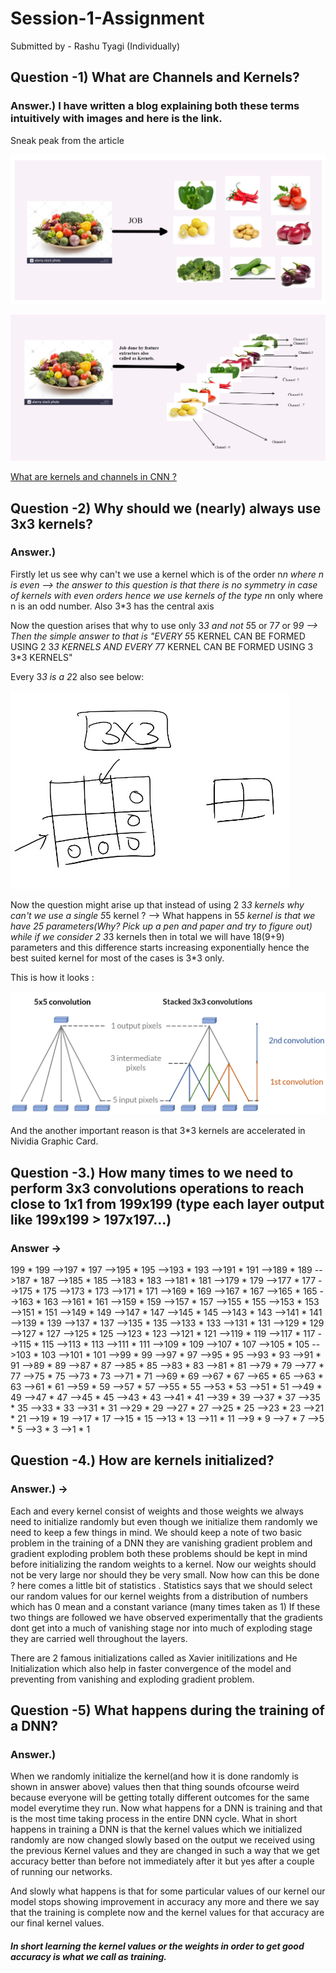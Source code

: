 # Session-1-Assignment

Submitted by - Rashu Tyagi (Individually)

## Question -1) What are Channels and Kernels?
### Answer.)  I have written a blog explaining both these terms intuitively with images and here is the link. 

Sneak peak from the article



 
![](https://github.com/rashutyagi/Deep_Vision/blob/master/Session_1/Image_1.PNG)

![](https://github.com/rashutyagi/Deep_Vision/blob/master/Session_1/Image_2.PNG)


[What are kernels and channels in CNN ? ](https://medium.com/@rashutyagi/what-are-channels-and-kernels-in-convolutional-neural-networks-d6b8b60e00d0?source=friends_link&sk=080c46defb4dd9f9e79fde5e90830eb8)

## Question -2) Why should we (nearly) always use 3x3 kernels?
### Answer.) 

Firstly let us see why can't we use a kernel which is of the order n*n where n is even --> the answer to this question is that there is no symmetry in case of kernels with even orders hence we use kernels of the type n*n only where n is an odd number. Also 3*3 has the central axis

Now the question arises that why to use only 3*3 and not 5*5 or 7*7* or 9*9 --> Then the simple answer to that is "EVERY 5*5 KERNEL CAN BE FORMED USING 2 3*3 KERNELS AND EVERY 7*7 KERNEL CAN BE FORMED USING 3 3*3 KERNELS"

Every 3*3 is a 2*2 also see below:

![](https://github.com/rashutyagi/Deep_Vision/blob/master/Session_1/Image_3.jpg)


Now the question might arise up that instead of using 2 3*3 kernels why can't we use a single 5*5 kernel ? --> What happens in 5*5 kernel is that we have 25 parameters(Why? Pick up a pen and paper and try to figure out) while if we consider 2 3*3 kernels then in total we will have 18(9+9) parameters and this difference starts increasing exponentially hence the best suited kernel for most of the cases is 3*3 only.

This is how it looks :

![](https://github.com/rashutyagi/Deep_Vision/blob/master/Session_1/Image_4.png)

And the another important reason is that 3*3 kernels are accelerated in Nividia Graphic Card.

## Question -3.) How many times to we need to perform 3x3 convolutions operations to reach close to 1x1 from 199x199 (type each layer output like 199x199 > 197x197...)

### Answer -> 

199 * 199 -->197 * 197 -->195 * 195 -->193 * 193 -->191 * 191 -->189 * 189 -->187 * 187 -->185 * 185 -->183 * 183 -->181 * 181 -->179 * 179 -->177 * 177 -->175 * 175 -->173 * 173 -->171 * 171 -->169 * 169 -->167 * 167 -->165 * 165 -->163 * 163 -->161 * 161 -->159 * 159 -->157 * 157 -->155 * 155 -->153 * 153 -->151 * 151 -->149 * 149 -->147 * 147 -->145 * 145 -->143 * 143 -->141 * 141 -->139 * 139 -->137 * 137 -->135 * 135 -->133 * 133 -->131 * 131 -->129 * 129 -->127 * 127 -->125 * 125 -->123 * 123 -->121 * 121 -->119 * 119 -->117 * 117 -->115 * 115 -->113 * 113 -->111 * 111 -->109 * 109 -->107 * 107 -->105 * 105 -->103 * 103 -->101 * 101 -->99 * 99 -->97 * 97 -->95 * 95 -->93 * 93 -->91 * 91 -->89 * 89 -->87 * 87 -->85 * 85 -->83 * 83 -->81 * 81 -->79 * 79 -->77 * 77 -->75 * 75 -->73 * 73 -->71 * 71 -->69 * 69 -->67 * 67 -->65 * 65 -->63 * 63 -->61 * 61 -->59 * 59 -->57 * 57 -->55 * 55 -->53 * 53 -->51 * 51 -->49 * 49 -->47 * 47 -->45 * 45 -->43 * 43 -->41 * 41 -->39 * 39 -->37 * 37 -->35 * 35 -->33 * 33 -->31 * 31 -->29 * 29 -->27 * 27 -->25 * 25 -->23 * 23 -->21 * 21 -->19 * 19 -->17 * 17 -->15 * 15 -->13 * 13 -->11 * 11 -->9 * 9 -->7 * 7 -->5 * 5 -->3 * 3 -->1 * 1

## Question -4.) How are kernels initialized? 

### Answer.) ->
  Each and every kernel consist of weights and those weights we always need to initialize randomly but even though we initialize them randomly we need to keep a few things in mind. We should keep a note of two basic problem in the training of a DNN they are vanishing gradient problem and gradient exploding problem both these problems should be kept in mind before initializing the random weights to a kernel. Now our weights should not be very large nor should they be very small. Now how can this be done ? here comes a little bit of statistics . Statistics says that we should select our random values for our kernel weights from a distribution of numbers which has 0 mean and a constant variance (many times taken as 1) If these two things are followed we have observed experimentally that the gradients dont get into a much of vanishing stage nor into much of exploding  stage they are carried well throughout the layers.
  
  There are 2 famous initializations called as Xavier initilizations and He Initialization which also help in faster convergence of the model and preventing from vanishing and exploding gradient problem.






## Question -5) What happens during the training of a DNN?

### Answer.) 

When we randomly initialize the kernel(and how it is done randomly is shown in answer above) values then that thing sounds ofcourse weird because everyone will be getting totally different outcomes for the same model everytime they run. Now what happens for a DNN is training and that is the most time taking process in the entire DNN cycle. What in short happens in training a DNN is that the kernel values which we initialized randomly are now changed slowly based on the output we received using the previous Kernel values and they are changed in such a way that we get accuracy better than before not immediately after it but yes after a couple of running our networks.

And slowly what happens is that for some particular values of our kernel our model stops showing improvement in accuracy any more and there we say that the training is complete now and the kernel values for that accuracy are our final kernel values.

##### In short learning the kernel values or the weights in order to get good accuracy is what we call as training.





